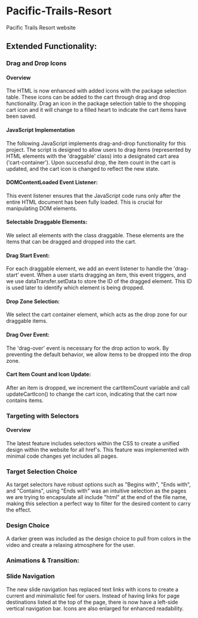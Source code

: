 # Pacific-Trails-Resort
Pacific Trails Resort website

## Extended Functionality:

### Drag and Drop Icons

#### Overview
The HTML is now enhanced with added icons with the package selection table. These icons can be added to the cart through drag and drop functionality. Drag an icon in the package selection table to the shopping cart icon and it will change to a filled heart to indicate the cart items have been saved. 

#### JavaScript Implementation 
The following JavaScript implements drag-and-drop functionality for this project. The script is designed to allow users to drag items (represented by HTML elements with the 'draggable' class) into a designated cart area ('cart-container'). Upon successful drop, the item count in the cart is updated, and the cart icon is changed to reflect the new state.

#### DOMContentLoaded Event Listener: 
This event listener ensures that the JavaScript code runs only after the entire HTML document has been fully loaded. This is crucial for manipulating DOM elements.

#### Selectable Draggable Elements: 
We select all elements with the class draggable. These elements are the items that can be dragged and dropped into the cart.

#### Drag Start Event: 
For each draggable element, we add an event listener to handle the 'drag-start' event. When a user starts dragging an item, this event triggers, and we use dataTransfer.setData to store the ID of the dragged element. This ID is used later to identify which element is being dropped.

#### Drop Zone Selection: 
We select the cart container element, which acts as the drop zone for our draggable items.

#### Drag Over Event: 
The 'drag-over' event is necessary for the drop action to work. By preventing the default behavior, we allow items to be dropped into the drop zone.

#### Cart Item Count and Icon Update: 
After an item is dropped, we increment the cartItemCount variable and call updateCartIcon() to change the cart icon, indicating that the cart now contains items.

### Targeting with Selectors

#### Overview
The latest feature includes selectors within the CSS to create a unified design within the website for all href's. This feature was implemented with minimal code changes yet includes all pages.

### Target Selection Choice
As target selectors have robust options such as "Begins with", "Ends with", and "Contains", using "Ends with" was an intuitive selection as the pages we are trying to encapsulate all include "html" at the end of the file name, making this selection a perfect way to filter for the desired content to carry the effect.

### Design Choice
A darker green was included as the design choice to pull from colors in the video and create a relaxing atmosphere for the user.

### Animations & Transition:
### Slide Navigation
The new slide navigation has replaced text links with icons to create a current and minimalistic feel for users. Instead of having links for page destinations listed at the top of the page, there is now have a left-side vertical navigation bar. Icons are also enlarged for enhanced readability.
 